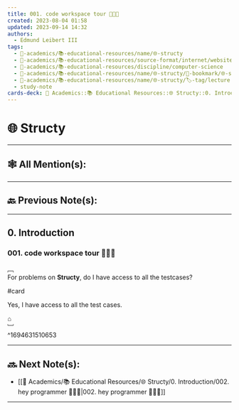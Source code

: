 ```yaml
---
title: 001. code workspace tour 👨🏻‍🏫
created: 2023-08-04 01:58
updated: 2023-09-14 14:32
authors:
  - Edmund Leibert III
tags:
  - 🔴-academics/📚-educational-resources/name/🌐-structy
  - 🔴-academics/📚-educational-resources/source-format/internet/website
  - 🔴-academics/📚-educational-resources/discipline/computer-science
  - 🔴-academics/📚-educational-resources/name/🌐-structy/🔖-bookmark/🌐-structy/0-introduction/001-code-workspace-tour-👨🏻‍🏫
  - 🔴-academics/📚-educational-resources/name/🌐-structy/🏷️-tag/lecture
  - study-note
cards-deck: 🔴 Academics::📚 Educational Resources::🌐 Structy::0. Introduction::001. code workspace tour 👨🏻‍🏫
---
```


# 🌐 Structy

---

## 🕸️ All Mention(s): 

---

## 🔙 Previous Note(s):

---

## 0. Introduction

### 001. code workspace tour 👨🏻‍🏫

﹇<br>
For problems on **Structy**, do I have access to all the testcases?

#card 

Yes, I have access to all the test cases.

⌂
<br>﹈<br>^1694631510653


---

## 🔜 Next Note(s):
- [[🔴 Academics/📚 Educational Resources/🌐 Structy/0. Introduction/002. hey programmer 🧑🏽‍💻|002. hey programmer 🧑🏽‍💻]]

---
